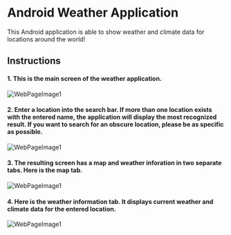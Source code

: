 # Android Weather Application
This Android application is able to show weather and climate data for locations around the world! 

## Instructions
#### 1. This is the main screen of the weather application.
![WebPageImage1](https://github.com/MyNameIsAditya/Android_WeatherApp/blob/master/readme_images/image1.png)

#### 2. Enter a location into the search bar. If more than one location exists with the entered name, the application will display the most recognized result. If you want to search for an obscure location, please be as specific as possible.
![WebPageImage1](https://github.com/MyNameIsAditya/Android_WeatherApp/blob/master/readme_images/image2.png)

#### 3. The resulting screen has a map and weather inforation in two separate tabs. Here is the map tab.
![WebPageImage1](https://github.com/MyNameIsAditya/Android_WeatherApp/blob/master/readme_images/image3.png)

#### 4. Here is the weather information tab. It displays current weather and climate data for the entered location.
![WebPageImage1](https://github.com/MyNameIsAditya/Android_WeatherApp/blob/master/readme_images/image4.png)
